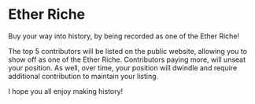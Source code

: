 # Ether Riche

Buy your way into history, by being recorded as one of the Ether Riche!

The top 5 contributors will be listed on the public website, allowing you to show off as one of the Ether Riche.
Contributors paying more, will unseat your position.  As well, over time, your position will dwindle and require
additional contribution to maintain your listing.

I hope you all enjoy making history!
